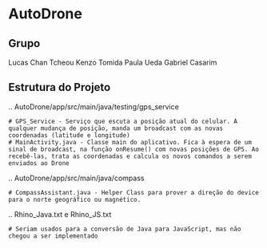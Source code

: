 # AutoDrone

## Grupo

Lucas Chan Tcheou
Kenzo Tomida
Paula Ueda
Gabriel Casarim

## Estrutura do Projeto

.. AutoDrone/app/src/main/java/testing/gps_service

    # GPS_Service - Serviço que escuta a posição atual do celular. À qualquer mudança de posição, manda um broadcast com as novas coordenadas (latitude e longitude)
    # MainActivity.java - Classe main do aplicativo. Fica à espera de um sinal de broadcast, na função onResume() com novas posições de GPS. Ao recebê-las, trata as coordenadas e calcula os novos comandos a serem enviados ao Drone
    
.. AutoDrone/app/src/main/java/compass

    # CompassAssistant.java - Helper Class para prover a direção do device para o norte geográfico ou magnético.

.. Rhino_Java.txt e Rhino_JS.txt

    # Seriam usados para a conversão de Java para JavaScript, mas não chegou a ser implementado
